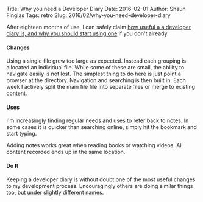 Title: Why you need a Developer Diary
Date: 2016-02-01
Author: Shaun Finglas
Tags: retro
Slug: 2016/02/why-you-need-developer-diary

After eighteen months of use, I can safely claim [how useful a a
developer diary is, and why you should start using
one](http://blog.shaunfinglas.co.uk/2014/09/developer-diaries.html) if
you don't already.

#### Changes

Using a single file grew too large as expected. Instead each grouping is
allocated an individual file. While some of these are small, the ability
to navigate easily is not lost. The simplest thing to do here is just
point a browser at the directory. Navigation and searching is then built
in. Each week I actively split the main file file into separate files or
merge to existing content.

#### Uses

I'm increasingly finding regular needs and uses to refer back to notes.
In some cases it is quicker than searching online, simply hit the
bookmark and start typing.

Adding notes works great when reading books or watching videos. All
content recorded ends up in the same location.

#### Do It

Keeping a developer diary is without doubt one of the most useful
changes to my development process. Encouragingly others are doing
similar things too, but [under slightly different
names](https://github.com/jbranchaud/til).